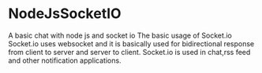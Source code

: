 # NodeJsSocketIO
A basic chat with node js and socket io
The basic usage of Socket.io
Socket.io uses websocket and it is basically used for bidirectional response from client to server and server to client.
Socket.io is used in chat,rss feed and other notification applications.
